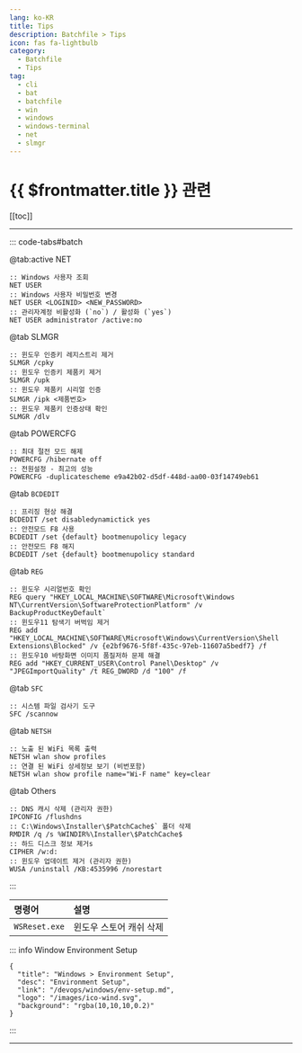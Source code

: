 ```yaml
---
lang: ko-KR
title: Tips
description: Batchfile > Tips
icon: fas fa-lightbulb
category:
  - Batchfile 
  - Tips
tag: 
  - cli
  - bat
  - batchfile
  - win
  - windows
  - windows-terminal
  - net
  - slmgr
---
```


# {{ $frontmatter.title }} 관련

[[toc]]

---

::: code-tabs#batch

@tab:active NET

```batch
:: Windows 사용자 조회
NET USER
:: Windows 사용자 비밀번호 변경
NET USER <LOGINID> <NEW_PASSWORD>
:: 관리자계정 비활성화 (`no`) / 활성화 (`yes`)
NET USER administrator /active:no
```

@tab SLMGR

```batch
:: 윈도우 인증키 레지스트리 제거
SLMGR /cpky
:: 윈도우 인증키 제품키 제거
SLMGR /upk
:: 윈도우 제품키 시리얼 인증
SLMGR /ipk <제품번호>
:: 윈도우 제품키 인증상태 확인
SLMGR /dlv
```

@tab POWERCFG

```batch
:: 최대 절전 모드 해제
POWERCFG /hibernate off
:: 전원설정 - 최고의 성능
POWERCFG -duplicatescheme e9a42b02-d5df-448d-aa00-03f14749eb61
```

@tab <code>BCDEDIT</code>

```batch
:: 프리징 현상 해결
BCDEDIT /set disabledynamictick yes
:: 안전모드 F8 사용
BCDEDIT /set {default} bootmenupolicy legacy
:: 안전모드 F8 해지
BCDEDIT /set {default} bootmenupolicy standard
```

@tab <code>REG</code>

```batch
:: 윈도우 시리얼번호 확인
REG query "HKEY_LOCAL_MACHINE\SOFTWARE\Microsoft\Windows NT\CurrentVersion\SoftwareProtectionPlatform" /v BackupProductKeyDefault`
:: 윈도우11 탐색기 버벅임 제거 
REG add "HKEY_LOCAL_MACHINE\SOFTWARE\Microsoft\Windows\CurrentVersion\Shell Extensions\Blocked" /v {e2bf9676-5f8f-435c-97eb-11607a5bedf7} /f
:: 윈도우10 바탕화면 이미지 품질저하 문제 해결
REG add "HKEY_CURRENT_USER\Control Panel\Desktop" /v "JPEGImportQuality" /t REG_DWORD /d "100" /f
```

@tab <code>SFC</code>

```batch
:: 시스템 파일 검사기 도구
SFC /scannow
```

@tab <code>NETSH</code>

```batch
:: 노출 된 WiFi 목록 출력
NETSH wlan show profiles
:: 연결 된 WiFi 상세정보 보기 (비번포함)
NETSH wlan show profile name="Wi-F name" key=clear
```

@tab Others

```batch
:: DNS 캐시 삭제 (관리자 권한)
IPCONFIG /flushdns
:: C:\Windows\Installer\$PatchCache$` 폴더 삭제
RMDIR /q /s %WINDIR%\Installer\$PatchCache$
:: 하드 디스크 정보 제거s
CIPHER /w:d:
:: 윈도우 업데이트 제거 (관리자 권한)
WUSA /uninstall /KB:4535996 /norestart
```

:::

| 명령어 | 설명 |
| :--- | :--- |
| `WSReset.exe` | 윈도우 스토어 캐쉬 삭제 |

::: info Window Environment Setup

```component VPCard
{
  "title": "Windows > Environment Setup",
  "desc": "Environment Setup",
  "link": "/devops/windows/env-setup.md",
  "logo": "/images/ico-wind.svg",
  "background": "rgba(10,10,10,0.2)"
}
```

:::

---

<TagLinks />